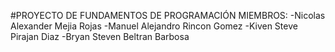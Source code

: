 #PROYECTO DE FUNDAMENTOS DE PROGRAMACIÓN 
MIEMBROS:
-Nicolas Alexander Mejia Rojas
-Manuel Alejandro Rincon Gomez
-Kiven Steve Pirajan Diaz
-Bryan Steven Beltran Barbosa
